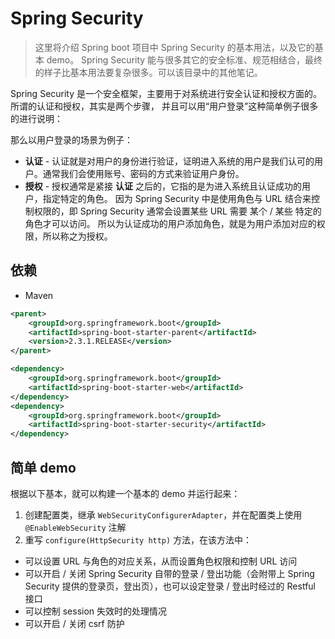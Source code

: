 # Spring Security

> 这里将介绍 Spring boot 项目中 Spring Security 的基本用法，以及它的基本 demo。
> Spring Security 能与很多其它的安全标准、规范相结合，最终的样子比基本用法要复杂很多。可以该目录中的其他笔记。

Spring Security 是一个安全框架，主要用于对系统进行安全认证和授权方面的。所谓的认证和授权，其实是两个步骤，
并且可以用“用户登录”这种简单例子很多的进行说明：

那么以用户登录的场景为例子：

- **认证** - 认证就是对用户的身份进行验证，证明进入系统的用户是我们认可的用户。通常我们会使用账号、密码的方式来验证用户身份。
- **授权** - 授权通常是紧接 **认证** 之后的，它指的是为进入系统且认证成功的用户，指定特定的角色。
因为 Spring Security 中是使用角色与 URL 结合来控制权限的，即 Spring Security 通常会设置某些 URL 需要 某个 / 某些 特定的角色才可以访问。
所以为认证成功的用户添加角色，就是为用户添加对应的权限，所以称之为授权。

## 依赖

- Maven

```xml
<parent>
    <groupId>org.springframework.boot</groupId>
    <artifactId>spring-boot-starter-parent</artifactId>
    <version>2.3.1.RELEASE</version>
</parent>

<dependency>
    <groupId>org.springframework.boot</groupId>
    <artifactId>spring-boot-starter-web</artifactId>
</dependency>
<dependency>
    <groupId>org.springframework.boot</groupId>
    <artifactId>spring-boot-starter-security</artifactId>
</dependency>
```

## 简单 demo

根据以下基本，就可以构建一个基本的 demo 并运行起来：

1. 创建配置类，继承 `WebSecurityConfigurerAdapter`，并在配置类上使用 `@EnableWebSecurity` 注解
2. 重写 `configure(HttpSecurity http)` 方法，在该方法中：
  - 可以设置 URL 与角色的对应关系，从而设置角色权限和控制 URL 访问
  - 可以开启 / 关闭 Spring Security 自带的登录 / 登出功能（会附带上 Spring Security 提供的登录页，登出页），也可以设定登录 / 登出时经过的 Restful 接口
  - 可以控制 session 失效时的处理情况
  - 可以开启 / 关闭 csrf 防护